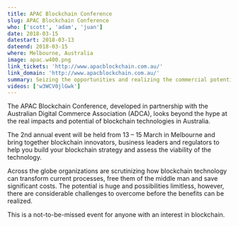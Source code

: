 ```yaml
---
title: APAC Blockchain Conference
slug: APAC Blockchain Conference
who: ['scott', 'adam', 'juan']
date: 2018-03-15 
datestart: 2018-03-13 
dateend: 2018-03-15
where: Melbourne, Australia
image: apac.w400.png
link_tickets: 'http://www.apacblockchain.com.au/'
link_domain: 'http://www.apacblockchain.com.au/'
summary: Seizing the opportunities and realizing the commercial potential of this revolutionary technology
videos: ['w3WCV0jlGwk']
---
```


The APAC Blockchain Conference, developed in partnership with the Australian Digital Commerce Association (ADCA), looks beyond the hype at the real impacts and potential of blockchain technologies in Australia.

The 2nd annual event will be held from 13 – 15 March in Melbourne and bring together blockchain innovators, business leaders and regulators to help you build your blockchain strategy and assess the viability of the technology.

Across the globe organizations are scrutinizing how blockchain technology can transform current processes, free them of the middle man and save significant costs. The potential is huge and possibilities limitless, however, there are considerable challenges to overcome before the benefits can be realized.

This is a not-to-be-missed event for anyone with an interest in blockchain.